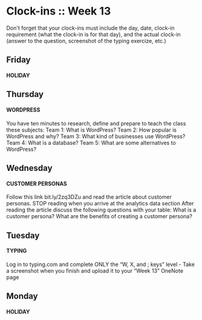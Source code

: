 # Clock-ins :: Week 13 #
Don't forget that your clock-ins must include the day, date, clock-in requirement (what the clock-in is for that day), and the actual clock-in (answer to the question, screenshot of the typing exercize, etc.)


## Friday ##
#### HOLIDAY ####


## Thursday ##
#### WORDPRESS ####
You have ten minutes to research, define and prepare to teach the class these subjects: 
Team 1: What is WordPress? 
Team 2: How popular is WordPress and why? 
Team 3: What kind of businesses use WordPress? 
Team 4: What is a database? 
Team 5: What are some alternatives to WordPress?

## Wednesday ##
#### CUSTOMER PERSONAS ####
Follow this link bit.ly/2zq3DZu and read the article about customer personas. STOP reading when you arrive at the analytics data section 
After reading the article discuss the following questions with your table: What is a customer persona? What are the benefits of creating a customer persona?


## Tuesday ##
#### TYPING ####
Log in to typing.com and complete ONLY the “W, X, and ; keys”  level - Take a screenshot when you finish and upload it to your “Week 13” OneNote page


## Monday ##
#### HOLIDAY ####
